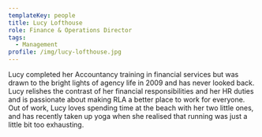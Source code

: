 ```yaml
---
templateKey: people
title: Lucy Lofthouse
role: Finance & Operations Director
tags:
  - Management
profile: /img/lucy-lofthouse.jpg
---
```


Lucy completed her Accountancy training in financial services but was drawn to the bright lights of agency life in 2009 and has never looked back. Lucy relishes the contrast of her financial responsibilities and her HR duties and is passionate about making RLA a better place to work for everyone. Out of work, Lucy loves spending time at the beach with her two little ones, and has recently taken up yoga when she realised that running was just a little bit too exhausting.
